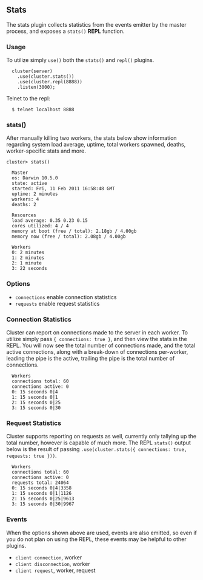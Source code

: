 ## Stats

 The stats plugin collects statistics from the events emitter by the master process, and exposes a `stats()` __REPL__ function.


### Usage

To utilize simply `use()` both the `stats()` and `repl()` plugins.

      cluster(server)
        .use(cluster.stats())
        .use(cluster.repl(8888))
        .listen(3000);

Telnet to the repl:

      $ telnet localhost 8888

### stats()

 After manually killing two workers, the stats below show information regarding system load average, uptime, total workers spawned, deaths, worker-specific stats and more.

    cluster> stats()

      Master
      os: Darwin 10.5.0
      state: active
      started: Fri, 11 Feb 2011 16:58:48 GMT
      uptime: 2 minutes
      workers: 4
      deaths: 2

      Resources
      load average: 0.35 0.23 0.15
      cores utilized: 4 / 4
      memory at boot (free / total): 2.18gb / 4.00gb
      memory now (free / total): 2.08gb / 4.00gb

      Workers
      0: 2 minutes
      1: 2 minutes
      2: 1 minute
      3: 22 seconds

### Options

  - `connections`  enable connection statistics
  - `requests`     enable request statistics

### Connection Statistics

  Cluster can report on connections made to the server in each worker. To utilize simply pass `{ connections: true }`, and then view the stats in the REPL. You will now see the total number of connections made, and the total active connections, along with a break-down of connections per-worker, leading the pipe is the active, trailing the pipe is the total number of connections.
  
      Workers
      connections total: 60
      connections active: 0
      0: 15 seconds 0|4
      1: 15 seconds 0|1
      2: 15 seconds 0|25
      3: 15 seconds 0|30

### Request Statistics

  Cluster supports reporting on requests as well, currently only tallying up the total number, however is capable of much more. The REPL `stats()` output below is the result of passing `.use(cluster.stats({ connections: true, requests: true }))`.
  
  
      Workers
      connections total: 60
      connections active: 0
      requests total: 24064
      0: 15 seconds 0|4|3358
      1: 15 seconds 0|1|1126
      2: 15 seconds 0|25|9613
      3: 15 seconds 0|30|9967

### Events

  When the options shown above are used, events are also emitted, so even if you do not plan on using the REPL, these events may be helpful to other plugins.

  - `client connection`, worker
  - `client disconnection`, worker
  - `client request`, worker, request
